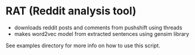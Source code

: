 # RAT (Reddit analysis tool)
- downloads reddit posts and comments from pushshift using threads
- makes word2vec model from extracted sentences using gensim library

See examples directory for more info on how to use this script.
